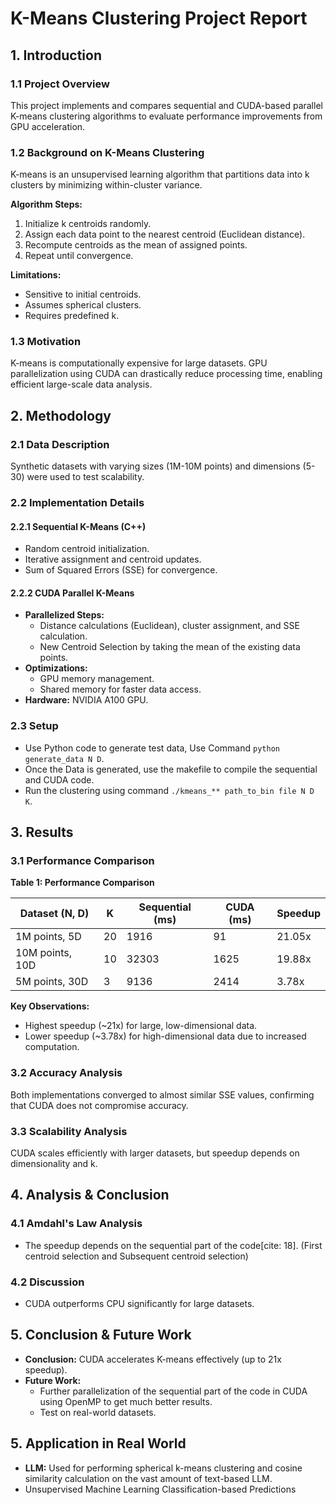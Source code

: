 # K-Means Clustering Project Report

## 1. Introduction

### 1.1 Project Overview

This project implements and compares sequential and CUDA-based parallel K-means clustering algorithms to evaluate performance improvements from GPU acceleration.

### 1.2 Background on K-Means Clustering

K-means is an unsupervised learning algorithm that partitions data into k clusters by minimizing within-cluster variance.

**Algorithm Steps:**
1. Initialize k centroids randomly.
2. Assign each data point to the nearest centroid (Euclidean distance).
3. Recompute centroids as the mean of assigned points.
4. Repeat until convergence.

**Limitations:**
* Sensitive to initial centroids.
* Assumes spherical clusters.
* Requires predefined k.

### 1.3 Motivation

K-means is computationally expensive for large datasets. GPU parallelization using CUDA can drastically reduce processing time, enabling efficient large-scale data analysis.

## 2. Methodology

### 2.1 Data Description

Synthetic datasets with varying sizes (1M-10M points) and dimensions (5-30) were used to test scalability.

### 2.2 Implementation Details

#### 2.2.1 Sequential K-Means (C++)
* Random centroid initialization.
* Iterative assignment and centroid updates.
* Sum of Squared Errors (SSE) for convergence.

#### 2.2.2 CUDA Parallel K-Means
* **Parallelized Steps:**
    * Distance calculations (Euclidean), cluster assignment, and SSE calculation.
    * New Centroid Selection by taking the mean of the existing data points.
* **Optimizations:**
    * GPU memory management.
    * Shared memory for faster data access.
* **Hardware:** NVIDIA A100 GPU.

### 2.3 Setup
* Use Python code to generate test data, Use Command `python generate_data N D`.
* Once the Data is generated, use the makefile to compile the sequential and CUDA code.
* Run the clustering using command `./kmeans_** path_to_bin file N D K`.

## 3. Results

### 3.1 Performance Comparison

**Table 1: Performance Comparison**

| Dataset (N, D) | K | Sequential (ms) | CUDA (ms) | Speedup |
|---|---|---|---|---|
| 1M points, 5D | 20 | 1916 | 91 | 21.05x |
| 10M points, 10D | 10 | 32303 | 1625 | 19.88x |
| 5M points, 30D | 3 | 9136 | 2414 | 3.78x |

**Key Observations:**
* Highest speedup (~21x) for large, low-dimensional data.
* Lower speedup (~3.78x) for high-dimensional data due to increased computation.

### 3.2 Accuracy Analysis

Both implementations converged to almost similar SSE values, confirming that CUDA does not compromise accuracy.

### 3.3 Scalability Analysis

CUDA scales efficiently with larger datasets, but speedup depends on dimensionality and k.

## 4. Analysis & Conclusion

### 4.1 Amdahl's Law Analysis

* The speedup depends on the sequential part of the code[cite: 18]. (First centroid selection and Subsequent centroid selection)

### 4.2 Discussion

* CUDA outperforms CPU significantly for large datasets.

## 5. Conclusion & Future Work

* **Conclusion:** CUDA accelerates K-means effectively (up to 21x speedup).
* **Future Work:**
    * Further parallelization of the sequential part of the code in CUDA using OpenMP to get much better results.
    * Test on real-world datasets.

## 5. Application in Real World

* **LLM:** Used for performing spherical k-means clustering and cosine similarity calculation on the vast amount of text-based LLM.
* Unsupervised Machine Learning Classification-based Predictions
